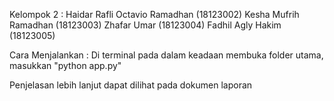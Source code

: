 Kelompok 2 :
Haidar Rafli Octavio Ramadhan (18123002)
Kesha Mufrih Ramadhan (18123003)
Zhafar Umar (18123004)
Fadhil Agly Hakim (18123005)

Cara Menjalankan :
Di terminal pada dalam keadaan membuka folder utama, masukkan "python app.py"

Penjelasan lebih lanjut dapat dilihat pada dokumen laporan
